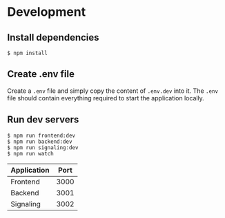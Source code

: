 # Development

## Install dependencies

```
$ npm install
```

## Create .env file

Create a `.env` file and simply copy the content of `.env.dev` into it.
The `.env` file should contain everything required to start the application locally.

## Run dev servers

```
$ npm run frontend:dev
$ npm run backend:dev
$ npm run signaling:dev
$ npm run watch
```

| Application | Port |
| ----------- | :--: |
| Frontend    | 3000 |
| Backend     | 3001 |
| Signaling   | 3002 |
